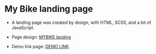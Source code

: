# My Bike landing page

- A landing page was created by design, with HTML, SCSS, and a bit of JavaScript.

- Page design: [MYBIKE landing](https://www.figma.com/file/NZQAIydtHo5QkINyGLHNcq/BIKE-New-Version?node-id=0%3A1)

- Demo link page: [DEMO LINK](https://Pa1eOrc.github.io/<repo_name>/)
